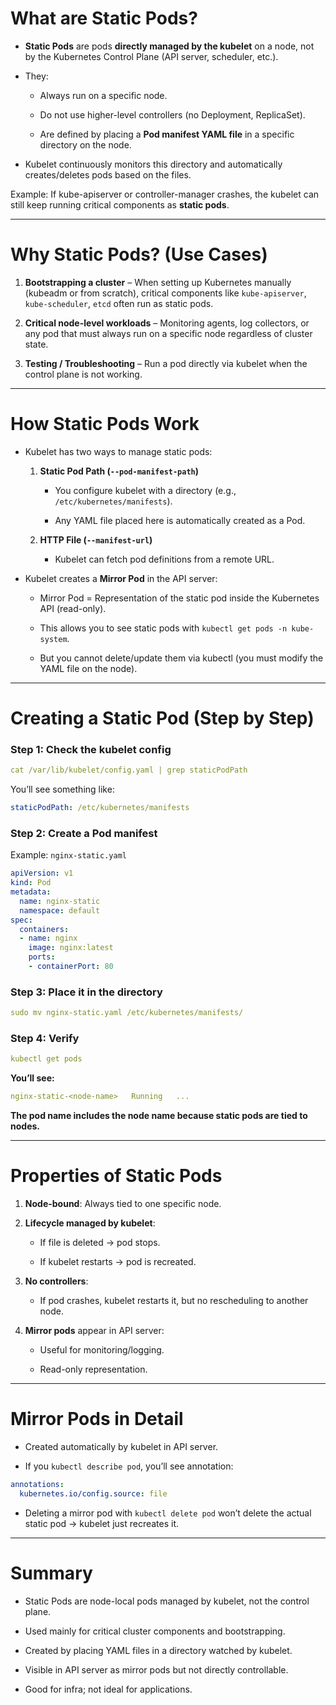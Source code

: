 

# What are Static Pods?

- **Static Pods** are pods **directly managed by the kubelet** on a node, not by the Kubernetes Control Plane (API server, scheduler, etc.).
    
- They:
    
    - Always run on a specific node.
        
    - Do not use higher-level controllers (no Deployment, ReplicaSet).
        
    - Are defined by placing a **Pod manifest YAML file** in a specific directory on the node.
        
- Kubelet continuously monitors this directory and automatically creates/deletes pods based on the files.
    

Example: If kube-apiserver or controller-manager crashes, the kubelet can still keep running critical components as **static pods**.

---

# Why Static Pods? (Use Cases)

1. **Bootstrapping a cluster** – When setting up Kubernetes manually (kubeadm or from scratch), critical components like `kube-apiserver`, `kube-scheduler`, `etcd` often run as static pods.
    
2. **Critical node-level workloads** – Monitoring agents, log collectors, or any pod that must always run on a specific node regardless of cluster state.
    
3. **Testing / Troubleshooting** – Run a pod directly via kubelet when the control plane is not working.

---


# How Static Pods Work

- Kubelet has two ways to manage static pods:
    
    1. **Static Pod Path (`--pod-manifest-path`)**
        
        - You configure kubelet with a directory (e.g., `/etc/kubernetes/manifests`).
            
        - Any YAML file placed here is automatically created as a Pod.
            
    2. **HTTP File (`--manifest-url`)**
        
        - Kubelet can fetch pod definitions from a remote URL.
            
- Kubelet creates a **Mirror Pod** in the API server:
    
    - Mirror Pod = Representation of the static pod inside the Kubernetes API (read-only).
        
    - This allows you to see static pods with `kubectl get pods -n kube-system`.
        
    - But you cannot delete/update them via kubectl (you must modify the YAML file on the node).
---

# Creating a Static Pod (Step by Step)

### Step 1: Check the kubelet config

```yaml
cat /var/lib/kubelet/config.yaml | grep staticPodPath
```

You’ll see something like:

```yaml
staticPodPath: /etc/kubernetes/manifests
```

### Step 2: Create a Pod manifest

Example: `nginx-static.yaml`

```yaml
apiVersion: v1
kind: Pod
metadata:
  name: nginx-static
  namespace: default
spec:
  containers:
  - name: nginx
    image: nginx:latest
    ports:
    - containerPort: 80
```

### Step 3: Place it in the directory

```yaml
sudo mv nginx-static.yaml /etc/kubernetes/manifests/
```

### Step 4: Verify

```yaml
kubectl get pods
```

**You’ll see:**

```yaml
nginx-static-<node-name>   Running   ...
```

**The pod name includes the node name because static pods are tied to nodes.**


---

# Properties of Static Pods

1. **Node-bound**: Always tied to one specific node.
    
2. **Lifecycle managed by kubelet**:
    
    - If file is deleted → pod stops.
        
    - If kubelet restarts → pod is recreated.
        
3. **No controllers**:
    
    - If pod crashes, kubelet restarts it, but no rescheduling to another node.
        
4. **Mirror pods** appear in API server:
    
    - Useful for monitoring/logging.
        
    - Read-only representation.

---

# Mirror Pods in Detail

- Created automatically by kubelet in API server.
    
- If you `kubectl describe pod`, you’ll see annotation:

```yaml
annotations:
  kubernetes.io/config.source: file
```

- Deleting a mirror pod with `kubectl delete pod` won’t delete the actual static pod → kubelet just recreates it.

---

# **Summary**

- Static Pods are node-local pods managed by kubelet, not the control plane.
    
- Used mainly for critical cluster components and bootstrapping.
    
- Created by placing YAML files in a directory watched by kubelet.
    
- Visible in API server as mirror pods but not directly controllable.
    
- Good for infra; not ideal for applications.